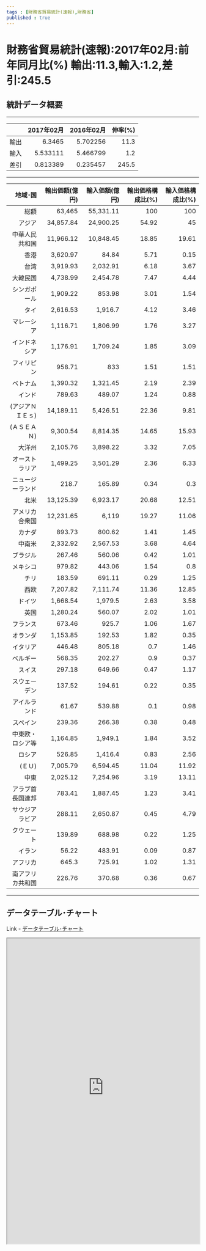 ```yaml
--- 
tags : [財務省貿易統計(速報),財務省] 
published : true
---
```


# 財務省貿易統計(速報):2017年02月:前年同月比(%) 輸出:11.3,輸入:1.2,差引:245.5
## 統計データ概要

***

|     | 2017年02月| 2016年02月| 伸率(%)|
|:----|----------:|----------:|-------:|
|輸出 |     6.3465|   5.702256|    11.3|
|輸入 |   5.533111|   5.466799|     1.2|
|差引 |   0.813389|   0.235457|   245.5|

***	

|          地域･国| 輸出価額(億円)| 輸入価額(億円)| 輸出価格構成比(%)| 輸入価格構成比(%)|
|----------------:|--------------:|--------------:|-----------------:|-----------------:|
|             総額|         63,465|      55,331.11|               100|               100|
|           アジア|      34,857.84|      24,900.25|             54.92|                45|
|   中華人民共和国|      11,966.12|      10,848.45|             18.85|             19.61|
|             香港|       3,620.97|          84.84|              5.71|              0.15|
|             台湾|       3,919.93|       2,032.91|              6.18|              3.67|
|         大韓民国|       4,738.99|       2,454.78|              7.47|              4.44|
|     シンガポール|       1,909.22|         853.98|              3.01|              1.54|
|             タイ|       2,616.53|        1,916.7|              4.12|              3.46|
|       マレーシア|       1,116.71|       1,806.99|              1.76|              3.27|
|     インドネシア|       1,176.91|       1,709.24|              1.85|              3.09|
|       フィリピン|         958.71|            833|              1.51|              1.51|
|         ベトナム|       1,390.32|       1,321.45|              2.19|              2.39|
|           インド|         789.63|         489.07|              1.24|              0.88|
| (アジアＮＩＥｓ)|      14,189.11|       5,426.51|             22.36|              9.81|
|     (ＡＳＥＡＮ)|       9,300.54|       8,814.35|             14.65|             15.93|
|           大洋州|       2,105.76|       3,898.22|              3.32|              7.05|
|   オーストラリア|       1,499.25|       3,501.29|              2.36|              6.33|
| ニュージーランド|          218.7|         165.89|              0.34|               0.3|
|             北米|      13,125.39|       6,923.17|             20.68|             12.51|
|   アメリカ合衆国|      12,231.65|          6,119|             19.27|             11.06|
|           カナダ|         893.73|         800.62|              1.41|              1.45|
|           中南米|       2,332.92|       2,567.53|              3.68|              4.64|
|         ブラジル|         267.46|         560.06|              0.42|              1.01|
|         メキシコ|         979.82|         443.06|              1.54|               0.8|
|             チリ|         183.59|         691.11|              0.29|              1.25|
|             西欧|       7,207.82|       7,111.74|             11.36|             12.85|
|           ドイツ|       1,668.54|        1,979.5|              2.63|              3.58|
|             英国|       1,280.24|         560.07|              2.02|              1.01|
|         フランス|         673.46|          925.7|              1.06|              1.67|
|         オランダ|       1,153.85|         192.53|              1.82|              0.35|
|         イタリア|         446.48|         805.18|               0.7|              1.46|
|         ベルギー|         568.35|         202.27|               0.9|              0.37|
|           スイス|         297.18|         649.66|              0.47|              1.17|
|     スウェーデン|         137.52|         194.61|              0.22|              0.35|
|     アイルランド|          61.67|         539.88|               0.1|              0.98|
|         スペイン|         239.36|         266.38|              0.38|              0.48|
| 中東欧・ロシア等|       1,164.85|        1,949.1|              1.84|              3.52|
|           ロシア|         526.85|        1,416.4|              0.83|              2.56|
|           (ＥＵ)|       7,005.79|       6,594.45|             11.04|             11.92|
|             中東|       2,025.12|       7,254.96|              3.19|             13.11|
| アラブ首長国連邦|         783.41|       1,887.45|              1.23|              3.41|
|   サウジアラビア|         288.11|       2,650.87|              0.45|              4.79|
|       クウェート|         139.89|         688.98|              0.22|              1.25|
|           イラン|          56.22|         483.91|              0.09|              0.87|
|         アフリカ|          645.3|         725.91|              1.02|              1.31|
| 南アフリカ共和国|         226.76|         370.68|              0.36|              0.67|

***
	
## データテーブル･チャート
Link - [データテーブル･チャート](http://knowledgevault.saecanet.com/charts/am-consulting.co.jp-tradeStatistics.html)

<iframe src="http://knowledgevault.saecanet.com/charts/am-consulting.co.jp-tradeStatistics.html" width="100%" height="800px"></iframe>